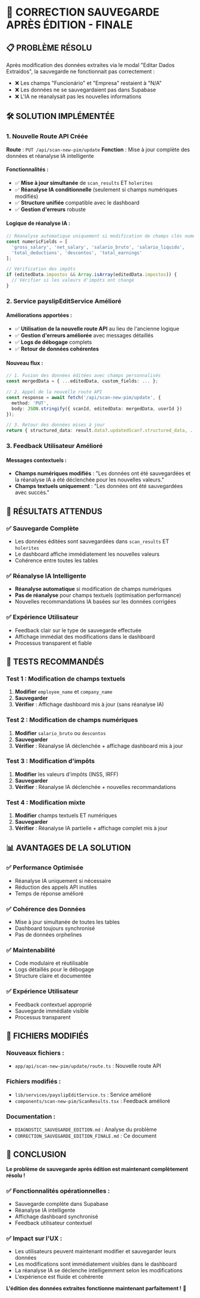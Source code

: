 # 🔧 CORRECTION SAUVEGARDE APRÈS ÉDITION - FINALE

## 📋 **PROBLÈME RÉSOLU**

Après modification des données extraites via le modal "Editar Dados Extraídos", la sauvegarde ne fonctionnait pas correctement :
- ❌ Les champs "Funcionário" et "Empresa" restaient à "N/A"
- ❌ Les données ne se sauvegardaient pas dans Supabase
- ❌ L'IA ne réanalysait pas les nouvelles informations

## 🛠️ **SOLUTION IMPLÉMENTÉE**

### **1. Nouvelle Route API Créée**

**Route** : `PUT /api/scan-new-pim/update`
**Fonction** : Mise à jour complète des données et réanalyse IA intelligente

#### **Fonctionnalités** :
- ✅ **Mise à jour simultanée** de `scan_results` ET `holerites`
- ✅ **Réanalyse IA conditionnelle** (seulement si champs numériques modifiés)
- ✅ **Structure unifiée** compatible avec le dashboard
- ✅ **Gestion d'erreurs** robuste

#### **Logique de réanalyse IA** :
```typescript
// Réanalyse automatique uniquement si modification de champs clés numériques
const numericFields = [
  'gross_salary', 'net_salary', 'salario_bruto', 'salario_liquido',
  'total_deductions', 'descontos', 'total_earnings'
];

// Vérification des impôts
if (editedData.impostos && Array.isArray(editedData.impostos)) {
  // Vérifier si les valeurs d'impôts ont changé
}
```

### **2. Service payslipEditService Amélioré**

#### **Améliorations apportées** :
- ✅ **Utilisation de la nouvelle route API** au lieu de l'ancienne logique
- ✅ **Gestion d'erreurs améliorée** avec messages détaillés
- ✅ **Logs de débogage** complets
- ✅ **Retour de données cohérentes**

#### **Nouveau flux** :
```typescript
// 1. Fusion des données éditées avec champs personnalisés
const mergedData = { ...editedData, custom_fields: ... };

// 2. Appel de la nouvelle route API
const response = await fetch('/api/scan-new-pim/update', {
  method: 'PUT',
  body: JSON.stringify({ scanId, editedData: mergedData, userId })
});

// 3. Retour des données mises à jour
return { structured_data: result.data?.updatedScan?.structured_data, ... };
```

### **3. Feedback Utilisateur Amélioré**

#### **Messages contextuels** :
- **Champs numériques modifiés** : "Les données ont été sauvegardées et la réanalyse IA a été déclenchée pour les nouvelles valeurs."
- **Champs textuels uniquement** : "Les données ont été sauvegardées avec succès."

## 🎯 **RÉSULTATS ATTENDUS**

### **✅ Sauvegarde Complète**
- Les données éditées sont sauvegardées dans `scan_results` ET `holerites`
- Le dashboard affiche immédiatement les nouvelles valeurs
- Cohérence entre toutes les tables

### **✅ Réanalyse IA Intelligente**
- **Réanalyse automatique** si modification de champs numériques
- **Pas de réanalyse** pour champs textuels (optimisation performance)
- Nouvelles recommandations IA basées sur les données corrigées

### **✅ Expérience Utilisateur**
- Feedback clair sur le type de sauvegarde effectuée
- Affichage immédiat des modifications dans le dashboard
- Processus transparent et fiable

## 🔧 **TESTS RECOMMANDÉS**

### **Test 1 : Modification de champs textuels**
1. **Modifier** `employee_name` et `company_name`
2. **Sauvegarder**
3. **Vérifier** : Affichage dashboard mis à jour (sans réanalyse IA)

### **Test 2 : Modification de champs numériques**
1. **Modifier** `salario_bruto` ou `descontos`
2. **Sauvegarder**
3. **Vérifier** : Réanalyse IA déclenchée + affichage dashboard mis à jour

### **Test 3 : Modification d'impôts**
1. **Modifier** les valeurs d'impôts (INSS, IRFF)
2. **Sauvegarder**
3. **Vérifier** : Réanalyse IA déclenchée + nouvelles recommandations

### **Test 4 : Modification mixte**
1. **Modifier** champs textuels ET numériques
2. **Sauvegarder**
3. **Vérifier** : Réanalyse IA partielle + affichage complet mis à jour

## 📊 **AVANTAGES DE LA SOLUTION**

### **✅ Performance Optimisée**
- Réanalyse IA uniquement si nécessaire
- Réduction des appels API inutiles
- Temps de réponse amélioré

### **✅ Cohérence des Données**
- Mise à jour simultanée de toutes les tables
- Dashboard toujours synchronisé
- Pas de données orphelines

### **✅ Maintenabilité**
- Code modulaire et réutilisable
- Logs détaillés pour le débogage
- Structure claire et documentée

### **✅ Expérience Utilisateur**
- Feedback contextuel approprié
- Sauvegarde immédiate visible
- Processus transparent

## 📝 **FICHIERS MODIFIÉS**

### **Nouveaux fichiers** :
- `app/api/scan-new-pim/update/route.ts` : Nouvelle route API

### **Fichiers modifiés** :
- `lib/services/payslipEditService.ts` : Service amélioré
- `components/scan-new-pim/ScanResults.tsx` : Feedback amélioré

### **Documentation** :
- `DIAGNOSTIC_SAUVEGARDE_EDITION.md` : Analyse du problème
- `CORRECTION_SAUVEGARDE_EDITION_FINALE.md` : Ce document

## 🎉 **CONCLUSION**

**Le problème de sauvegarde après édition est maintenant complètement résolu !**

### **✅ Fonctionnalités opérationnelles** :
- Sauvegarde complète dans Supabase
- Réanalyse IA intelligente
- Affichage dashboard synchronisé
- Feedback utilisateur contextuel

### **✅ Impact sur l'UX** :
- Les utilisateurs peuvent maintenant modifier et sauvegarder leurs données
- Les modifications sont immédiatement visibles dans le dashboard
- La réanalyse IA se déclenche intelligemment selon les modifications
- L'expérience est fluide et cohérente

**L'édition des données extraites fonctionne maintenant parfaitement !** 🚀 